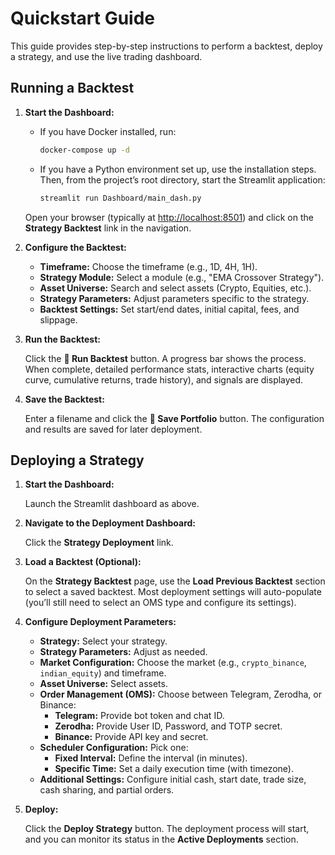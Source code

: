 <!-- File: quickstart.md -->
# Quickstart Guide

This guide provides step-by-step instructions to perform a backtest, deploy a strategy, and use the live trading dashboard.

## Running a Backtest

1. **Start the Dashboard:**

   - If you have Docker installed, run:

     ```bash
     docker-compose up -d
     ```

   - If you have a Python environment set up, use the installation steps. Then, from the project’s root directory, start the Streamlit application:

     ```bash
     streamlit run Dashboard/main_dash.py
     ```

   Open your browser (typically at [http://localhost:8501](http://localhost:8501)) and click on the **Strategy Backtest** link in the navigation.

2. **Configure the Backtest:**

   - **Timeframe:** Choose the timeframe (e.g., 1D, 4H, 1H).
   - **Strategy Module:** Select a module (e.g., "EMA Crossover Strategy").
   - **Asset Universe:** Search and select assets (Crypto, Equities, etc.).
   - **Strategy Parameters:** Adjust parameters specific to the strategy.
   - **Backtest Settings:** Set start/end dates, initial capital, fees, and slippage.

3. **Run the Backtest:**

   Click the **🚀 Run Backtest** button. A progress bar shows the process. When complete, detailed performance stats, interactive charts (equity curve, cumulative returns, trade history), and signals are displayed.

4. **Save the Backtest:**

   Enter a filename and click the **💾 Save Portfolio** button. The configuration and results are saved for later deployment.

## Deploying a Strategy

1. **Start the Dashboard:**

   Launch the Streamlit dashboard as above.

2. **Navigate to the Deployment Dashboard:**

   Click the **Strategy Deployment** link.

3. **Load a Backtest (Optional):**

   On the **Strategy Backtest** page, use the **Load Previous Backtest** section to select a saved backtest. Most deployment settings will auto-populate (you’ll still need to select an OMS type and configure its settings).

4. **Configure Deployment Parameters:**

   - **Strategy:** Select your strategy.
   - **Strategy Parameters:** Adjust as needed.
   - **Market Configuration:** Choose the market (e.g., `crypto_binance`, `indian_equity`) and timeframe.
   - **Asset Universe:** Select assets.
   - **Order Management (OMS):** Choose between Telegram, Zerodha, or Binance:
     - **Telegram:** Provide bot token and chat ID.
     - **Zerodha:** Provide User ID, Password, and TOTP secret.
     - **Binance:** Provide API key and secret.
   - **Scheduler Configuration:** Pick one:
     - **Fixed Interval:** Define the interval (in minutes).
     - **Specific Time:** Set a daily execution time (with timezone).
   - **Additional Settings:** Configure initial cash, start date, trade size, cash sharing, and partial orders.

5. **Deploy:**

   Click the **Deploy Strategy** button. The deployment process will start, and you can monitor its status in the **Active Deployments** section.
